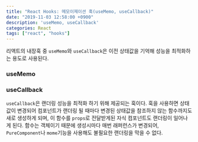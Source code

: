 ```yaml
---
title: "React Hooks: 메모이제이션 훅(useMemo, useCallback)"
date: "2019-11-03 12:58:00 +0900"
description: 'useMemo, useCallback'
categories: React
tags: ["react", "hooks"]
---
```


리액트의 내장훅 중 `useMemo`와 `useCallback`은 이전 상태값을 기억해 성능을 최적화하는 용도로 사용된다.

### useMemo

### useCallback

`useCallback`은 랜더링 성능을 최적화 하기 위해 제공되는 훅이다. 훅을 사용하면 상태값이 변경되어 컴포넌트가 랜더링 될 때마다 변경된 상태값을 참조하지 않는 함수까지도 새로 생성하게 되며, 이 함수를 `props`로 전달받게된 자식 컴포넌트도 랜더링이 일어나게 된다. 함수는 객체이기 때문에 생성시마다 매번 래퍼런스가 변경되어, `PureComponent`나 `mome`기능을 사용해도 불필요한 랜더링을 막을 수 없다.

